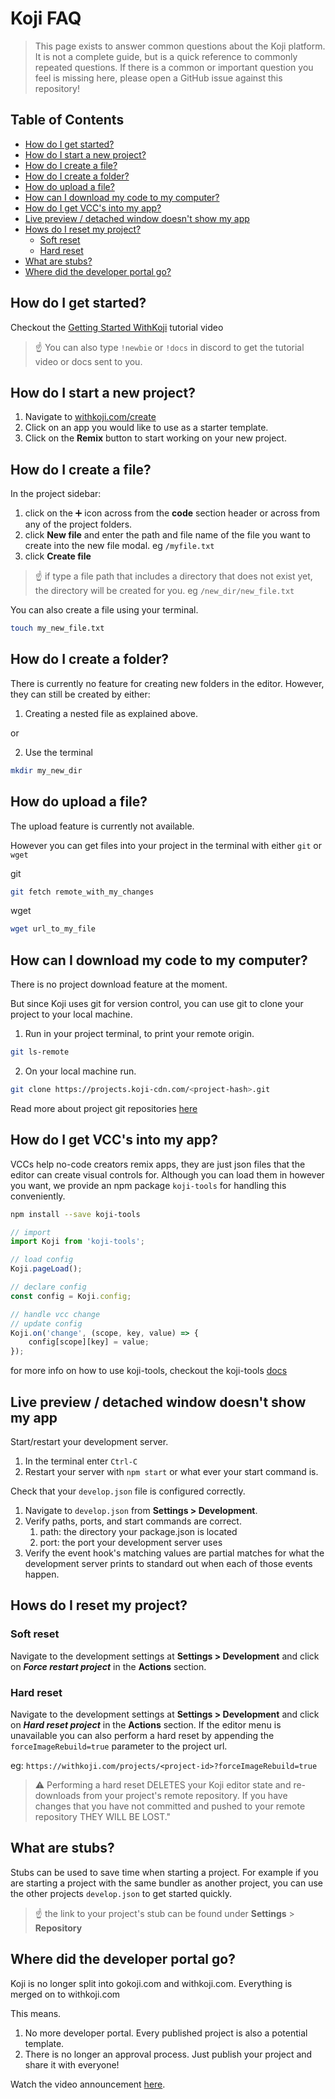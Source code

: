 # Koji FAQ <!-- omit in toc -->
> This page exists to answer common questions about the Koji platform. It is not a complete guide, but is a quick reference to commonly repeated questions.
> If there is a common or important question you feel is missing here, please open a GitHub issue against this repository!

## Table of Contents <!-- omit in toc -->
- [How do I get started?](#how-do-i-get-started)
- [How do I start a new project?](#how-do-i-start-a-new-project)
- [How do I create a file?](#how-do-i-create-a-file)
- [How do I create a folder?](#how-do-i-create-a-folder)
- [How do upload a file?](#how-do-upload-a-file)
- [How can I download my code to my computer?](#how-can-i-download-my-code-to-my-computer)
- [How do I get VCC's into my app?](#how-do-i-get-vccs-into-my-app)
- [Live preview / detached window doesn't show my app](#live-preview--detached-window-doesnt-show-my-app)
- [Hows do I reset my project?](#hows-do-i-reset-my-project)
  - [Soft reset](#soft-reset)
  - [Hard reset](#hard-reset)
- [What are stubs?](#what-are-stubs)
- [Where did the developer portal go?](#where-did-the-developer-portal-go)

## How do I get started?
Checkout the [Getting Started WithKoji](http://bit.ly/StartWithKoji) tutorial video
️
> ☝
> You can also type `!newbie` or `!docs` in discord to get the tutorial video or docs sent to you.

## How do I start a new project?
1. Navigate to [withkoji.com/create](https://withkoji.com/create)
2. Click on an app you would like to use as a starter template.
3. Click on the **Remix** button to start working on your new project.

## How do I create a file?
In the project sidebar:
1. click on the ➕ icon across from the **code** section header or across from any of the project folders.
2. click **New file** and enter the path and file name of the file you want to create into the new file modal. eg `/myfile.txt`
3. click **Create file**

> ☝
> if type a file path that includes a directory that does not exist yet, the directory will be created for you. eg `/new_dir/new_file.txt`

You can also create a file using your terminal.  
```sh
touch my_new_file.txt
```

## How do I create a folder?

There is currently no feature for creating new folders in the editor. However, they can still be created by either:

1. Creating a nested file as explained above.

or

2. Use the terminal
```sh
mkdir my_new_dir
```

## How do upload a file?
The upload feature is currently not available.

However you can get files into your project in the terminal with either `git` or `wget`

git
```sh
git fetch remote_with_my_changes
```

wget
```sh
wget url_to_my_file
```

## How can I download my code to my computer?
There is no project download feature at the moment.

But since Koji uses git for version control, you can use git to clone your project to your local machine.

1. Run in your project terminal, to print your remote origin.
```sh
git ls-remote
```

2. On your local machine run.
```sh
git clone https://projects.koji-cdn.com/<project-hash>.git
```

Read more about project git repositories [here](https://github.com/madewithkoji/koji-docs/blob/master/koji-project-anatomy.md)

## How do I get VCC's into my app?
VCCs help no-code creators remix apps, they are just json files that the editor can create visual controls for. Although you can load them in however you want, we provide an npm package `koji-tools` for handling this conveniently.
```sh
npm install --save koji-tools
```

```js
// import
import Koji from 'koji-tools';

// load config
Koji.pageLoad();

// declare config
const config = Koji.config;

// handle vcc change
// update config
Koji.on('change', (scope, key, value) => {
    config[scope][key] = value;
});
```
for more info on how to use koji-tools, checkout the koji-tools [docs](https://github.com/madewithkoji/koji-tools/blob/master/README.md)

## Live preview / detached window doesn't show my app
Start/restart your development server.
1. In the terminal enter `Ctrl-C`
2. Restart your server with `npm start` or what ever your start command is.

Check that your `develop.json` file is configured correctly.
1. Navigate to `develop.json` from **Settings > Development**.
2. Verify paths, ports, and start commands are correct.
    1. path: the directory your package.json is located 
    2. port: the port your development server uses
3. Verify the event hook's matching values are partial matches for what the development server prints to standard out when each of those events happen.

## Hows do I reset my project?
### Soft reset
Navigate to the development settings at **Settings > Development** and click on ***Force restart project*** in the **Actions** section.
### Hard reset
Navigate to the development settings at **Settings > Development** and click on ***Hard reset project*** in the **Actions** section. If the editor menu is unavailable you can also perform a hard reset by appending the `forceImageRebuild=true` parameter to the project url.

eg:
`https://withkoji.com/projects/<project-id>?forceImageRebuild=true`
> ⚠️ Performing a hard reset DELETES your Koji editor state and re-downloads from your project's remote repository. If you have changes that you have not committed and pushed to your remote repository THEY WILL BE LOST."

## What are stubs?
Stubs can be used to save time when starting a project. For example if you are starting a project with the same bundler as another project, you can use the other projects `develop.json` to get started quickly.

> ☝
> the link to your project's stub can be found under **Settings** > **Repository**

## Where did the developer portal go?
Koji is no longer split into gokoji.com and withkoji.com. Everything is merged on to withkoji.com

This means.
1. No more developer portal. Every published project is also a potential template.
2. There is no longer an approval process. Just publish your project and share it with everyone!

Watch the video announcement [here](https://youtu.be/Vub9epveeO0).